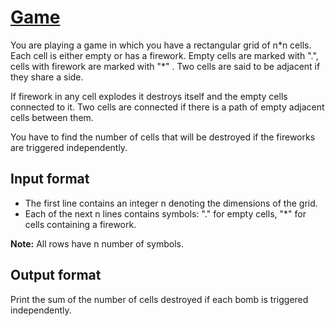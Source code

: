 # [Game][link]

You are playing a game in which you have a rectangular grid of n\*n cells. Each cell is either empty or has a firework. Empty cells are marked with ".", cells with firework are marked with "\*" . Two cells are said to be adjacent if they share a side.

If firework in any cell explodes it destroys itself and the empty cells connected to it. Two cells are connected if there is a path of empty adjacent cells between them.

You have to find the number of cells that will be destroyed if the fireworks are triggered independently.

## Input format

- The first line contains an integer n denoting the dimensions of the grid.
- Each of the next n lines contains symbols: "." for empty cells, "\*" for cells containing a firework.

**Note:** All rows have n number of symbols.

## Output format

Print the sum of the number of cells destroyed if each bomb is triggered independently.

[link]: https://www.hackerearth.com/practice/algorithms/graphs/depth-first-search/practice-problems/algorithm/bomb-game-13ebde2d/
